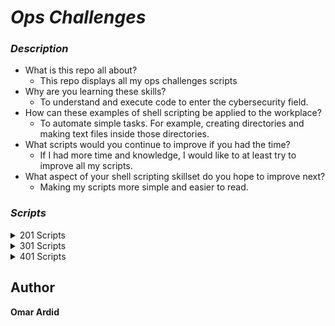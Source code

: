 #  ***Ops Challenges***

### ***Description***
- What is this repo all about?
  * This repo displays all my ops challenges scripts 
- Why are you learning these skills?
  * To understand and execute code to enter the cybersecurity field.
- How can these examples of shell scripting be applied to the workplace?
  * To automate simple tasks. For example, creating directories and making text files inside those directories.
- What scripts would you continue to improve if you had the time?
  * If I had more time and knowledge, I would like to at least try to improve all my scripts.
- What aspect of your shell scripting skillset do you hope to improve next?
  * Making my scripts more simple and easier to read.

### ***Scripts***
<details> 
<summary>201 Scripts</summary>

2. ***[My First Bash Script](201/helloworld.sh)***
3. ***[Functions](201/FunctionsChallenge.sh)***
4. ***[Arrays](201/chall04.sh)***
5. ***[Loops](201/chall05.sh)***
6. ***[Conditionals](201/chall06.sh)***
7. ***[System Information](201/chall07.sh)***
8. ***[Windows Batch Scripting](201/chall08.bat)***
9. ***[Log Retrieval via Powershell](201/chall09.bat)***
10. ***[System Process Commands](201/chall10.bat)***
11. ***[Automated Endpoint Configuration](201/chall11.md)***
13. ***[Domain Analyzer](201/chall13.sh)***
</details>

<details>
<summary>301 Scripts</summary>

- ***[Challenge 02]()***
- ***[Challenge 03]()***
- ***[Challenge 04]()***
- ***[Challenge 05]()***
- ***[Challenge 06]()***
- ***[Challenge 07]()***
- ***[Challenge 08]()***
- ***[Challenge 09]()***
- ***[Challenge 10]()***
- ***[Challenge 11]()***
- ***[Challenge 12]()***
- ***[Challenge 13]()***
</details>

<details>
<summary>401 Scripts</summary>

- ***[Challenge 02]()***
- ***[Challenge 03]()***
- ***[Challenge 04]()***
- ***[Challenge 05]()***
- ***[Challenge 06]()***
- ***[Challenge 07]()***
- ***[Challenge 08]()***
- ***[Challenge 09]()***
- ***[Challenge 10]()***
- ***[Challenge 11]()***
- ***[Challenge 12]()***
- ***[Challenge 13]()***
</details>

## Author
**Omar Ardid**

